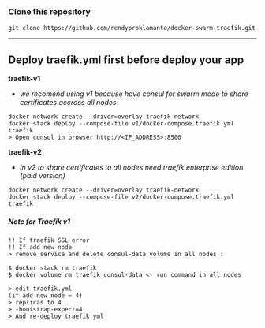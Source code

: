 ### Clone this repository

```
git clone https://github.com/rendyproklamanta/docker-swarm-traefik.git
```

<hr>

## Deploy traefik.yml first before deploy your app

**traefik-v1**

- _we recomend using v1 because have consul for swarm mode to share certificates accross all nodes_

```
docker network create --driver=overlay traefik-network
docker stack deploy --compose-file v1/docker-compose.traefik.yml traefik
> Open consul in browser http://<IP_ADDRESS>:8500
```

**traefik-v2**

- _in v2 to share certificates to all nodes need traefik enterprise edition (paid version)_

```
docker network create --driver=overlay traefik-network
docker stack deploy --compose-file v2/docker-compose.traefik.yml traefik
```

##### Note for Traefik v1

```
!! If traefik SSL error
!! If add new node
> remove service and delete consul-data volume in all nodes :

$ docker stack rm traefik
$ docker volume rm traefik_consul-data <- run command in all nodes

> edit traefik.yml
(if add new node = 4)
> replicas to 4
> -bootstrap-expect=4
> And re-deploy traefik yml
```